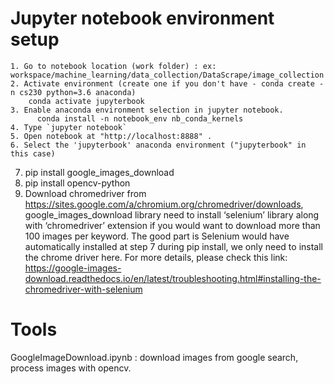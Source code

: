 # Jupyter notebook environment setup
	1. Go to notebook location (work folder) : ex: workspace/machine_learning/data_collection/DataScrape/image_collection
	2. Activate environment (create one if you don't have - conda create -n cs230 python=3.6 anaconda)
        conda activate jupyterbook
	3. Enable anaconda environment selection in jupyter notebook.
	      conda install -n notebook_env nb_conda_kernels
	4. Type `jupyter notebook`
	5. Open notebook at "http://localhost:8888" .
	6. Select the 'jupyterbook' anaconda environment ("jupyterbook" in this case)
  7. pip install google_images_download
  8. pip install opencv-python
  9. Download chromedriver from https://sites.google.com/a/chromium.org/chromedriver/downloads, google_images_download library need to install ‘selenium’ library along with ‘chromedriver’ extension if you would want to download more than 100 images per keyword. The good part is Selenium would have automatically installed at step 7 during pip install, we only need to install the chrome driver here. For more details, please check this link: https://google-images-download.readthedocs.io/en/latest/troubleshooting.html#installing-the-chromedriver-with-selenium
  
# Tools
GoogleImageDownload.ipynb : download images from google search, process images with opencv.
